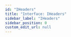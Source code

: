 ```yaml
---
id: "IHeaders"
title: "Interface: IHeaders"
sidebar_label: "IHeaders"
sidebar_position: 0
custom_edit_url: null
---
```


